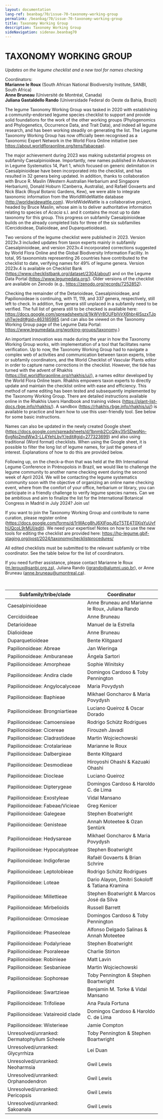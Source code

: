 ```yaml
---
layout: documentation
lang-ref: beanbag/70/issue-70-taxonomy-working-group
permalink: /beanbag/70/issue-70-taxonomy-working-group
title: Taxonomy Working Group
description: Taxonomy Working Group
sideNavigation: sidenav.beanbag70
---
```


# TAXONOMY WORKING GROUP

*Updates on the legume checklist and a new tool for names checking*  

Coordinators:  
**Marianne le Roux** (South African National Biodiversity Institute, SANBI, South Africa)  
**Anne Bruneau** (Université de Montréal, Canada)  
**Juliana Gastaldello Rando** (Universidade Federal do Oeste da Bahia, Brazil)  

The legume Taxonomy Working Group was tasked in 2020 with establishing a community-endorsed legume species checklist to support and provide solid foundations for the work of the other working groups (Phylogenomics and Phylogenetics, Occurrence Data, and Trait Data), and indeed all legume research, and has been working steadily on generating the list. The Legume Taxonomy Working Group has now officially been recognised as a Taxonomic Expert Network in the World Flora Online initiative (see <https://about.worldfloraonline.org/tens/fabaceae>).  

The major achievement during 2023 was making substantial progress on subfamily Caesalpinioideae. Importantly, new names published in Advances in Legume Systematics 14, Part 1, which focused on generic delimitation in Caesalpinioideae have been incorporated into the checklist, and has resulted in 32 genera being updated. In addition, thanks to collaboration with Bruce R. Maslin (Western Australian Herbarium and Singapore Herbarium), Donald Hoburn (Canberra, Australia), and Rafaël Govaerts and Nick Black (Royal Botanic Gardens, Kew), we were able to integrate taxonomic information from the WorldWideWattle database (<http://worldwidewattle.com>). WorldWideWattle is a collaborative project, headed by Bruce Maslin, whose aim is to deliver authoritative information relating to species of *Acacia* s.l. and it contains the most up to date taxonomy for this group. This progress on subfamily Caesalpinioideae builds on the already completed lists for three of the six subfamilies (Cercidoideae, Dialioideae, and Duparquetioideae).  

Two versions of the legume checklist were published in 2023. Version 2023v.3 included updates from taxon experts mainly in subfamily Caesalpinioideae, and version 2023v.4 incorporated corrections suggested by World Flora Online and the Global Biodiversity Information Facility. In total, 95 taxonomists representing 26 countries have contributed to the checklist to date, verifying names for 49% of legume genera. Version 2023v.4 is available on Checklist Bank (<https://www.checklistbank.org/dataset/2304/about>) and on the Legume Data Portal (<https://www.legumedata.org/>). Older versions of the checklist are available on Zenodo (e.g., <https://zenodo.org/records/7252852>).  

Checking the remainder of the Detarioideae, Caesalpinioideae, and Papilionoideae is continuing, with 11, 119, and 337 genera, respectively, still left to check. In addition, five genera still unplaced in a subfamily need to be verified. The full list of genera still to be checked is available here: <https://docs.google.com/spreadsheets/d/1lkWVr8OUFbIVirX6hbr4ISszxTJpuhTw/edit#gid=463185985> (and can also be viewed on the Taxonomy Working Group page of the Legume Data Portal: <https://www.legumedata.org/working-groups/taxonomy>.)  

An important innovation was made during the year in how the Taxonomy Working Group works, with implementation of a tool that facilitates name verification. Up to now, the Taxonomy Working Group had to navigate a complex web of activities and communication between taxon experts, tribe or subfamily coordinators, and the World Checklist of Vascular Plants editor in order to capture name corrections in the checklist. However, the tide has turned with the advent of Rhakhis (<https://list.worldfloraonline.org/rhakhis/ui/>), a names editor developed by the World Flora Online team. Rhakhis empowers taxon experts to directly update and maintain the checklist online with ease and efficiency. This method of name editing has been tested and subsequently implemented by the Taxonomy Working Group. There are detailed instructions available online in the Rhakhis Users Handbook and training videos (<https://plant-list-docs.rbge.info/rhakhis/>). A sandbox (<https://rhakhis.rbge.info/rhakhis/ui/>) is available to practice and learn how to use this user-friendly tool. See below for some basic instructions.  

Names can also be updated in the newly created Google sheet (<https://docs.google.com/spreadsheets/d/1bnmb2CcQjky35rSDwqNn-6vgNo2mdWw3-LL4YehLbvY/edit#gid=277323699>) and also using traditional (Word format) checklists. When using the Google sheet, it is possible to filter the long list of legume names, for just the genera of interest. Explanations of how to do this are provided below.  

Following up, on the check-a-thon that was held at the 8th International Legume Conference in Pirénopolois in Brazil, we would like to challenge the legume community to another name checking event during the second week of April 2024. We will be contacting the legume systematics community soon with the objective of organizing an online name checking event, where from the comfort of your office, herbarium or library, you can participate in a friendly challenge to verify legume species names. Can we be ambitious and aim to finalize the list for the International Botanical Congress in Madrid in July 2024? Join us!  

If you want to join the Taxonomy Working Group and contribute to name curation, please register online (<https://docs.google.com/forms/d/1rWAcg8hJ6XIFqoJ6zT5TE4T0XjsYuUvfhUQcoL9rMUI/edit>). We need your expertise! Notes on how to use the new tools for editing the checklist are provided here: <https://hp-legume.gbif-staging.org/post/2024/taxonomychecklistprocedures/>  

All edited checklists must be submitted to the relevant subfamily or tribe coordinator. See the table below for the list of coordinators.  

If you need further assistance, please contact Marianne le Roux (<m.leroux@sanbi.org.za>), Juliana Rando (<jgrando@alumni.usp.br>), or Anne Bruneau (<anne.bruneau@umontreal.ca>).  


<br>

|   Subfamily/tribe/clade                        |   Coordinator                                       |
|------------------------------------------------|-----------------------------------------------------|
|   Caesalpinioideae                             |   Anne Bruneau and Marianne le Roux, Juliana Rando  |
|   Cercidoideae                                 |   Anne Bruneau                                      |
|   Detarioideae                                 |   Manuel de la Estrella                             |
|   Dialioideae                                  |   Anne Bruneau                                      |
|   Duparquetioideae                             |   Bente Klitgaard                                   |
|   Papilionoideae: Abreae                       |   Jan Wieringa                                      |
|   Papilionoideae: Amburaneae                   |   Ângela Sartori                                    |
|   Papilionoideae: Amorpheae                    |   Sophie Winitsky                                   |
|   Papilionoideae: Andira clade                 |   Domingos Cardoso & Toby Pennington                |
|   Papilionoideae: Angylocalyceae               |   Maria Povydysh                                    |
|   Papilionoideae: Baphieae                     |   Mikhael Goncharov & Maria Povydysh                |
|   Papilionoideae: Brongniartieae               |   Luciano Queiroz & Oscar Dorado                    |
|   Papilionoideae: Camoensieae                  |   Rodrigo Schütz Rodrigues                          |
|   Papilionoideae: Cicereae                     |   Firouzeh Javadi                                   |
|   Papilionoideae: Cladrastideae                |   Martin Wojciechowski                              |
|   Papilionoideae: Crotalarieae                 |   Marianne le Roux                                  |
|   Papilionoideae: Dalbergieae                  |   Bente Klitgaard                                   |
|   Papilionoideae: Desmodieae                   |   Hiroyoshi Ohashi & Kazuaki Ohashi                 |
|   Papilionoideae: Diocleae                     |   Luciano Queiroz                                   |
|   Papilionoideae: Dipterygeae                  |   Domingos Cardoso & Haroldo C. de Lima             |
|   Papilionoideae: Exostyleae                   |   Vidal Mansano                                     |
|   Papilionoideae: Fabeae/Vicieae               |   Greg Kenicer                                      |
|   Papilionoideae: Galegeae                     |   Stephen Boatwright                                |
|   Papilionoideae: Genisteae                    |   Annah Moteetee & Ozan Şentürk                     |
|   Papilionoideae: Hedysareae                   |   Mikhael Goncharov & Maria Povydysh                |
|   Papilionoideae: Hypocalypteae                |   Stephen Boatwright                                |
|   Papilionoideae: Indigoferae                  |   Rafaël Govaerts & Brian Schrire                   |
|   Papilionoideae: Leptolobieae                 |   Rodrigo Schütz Rodrigues                          |
|   Papilionoideae: Loteae                       |   Dario Alayon, Dmitri Sokoloff & Tatiana Kramina   |
|   Papilionoideae: Millettieae                  |   Stephen Boatwright & Marcos José da Silva         |
|   Papilionoideae: Mirbelioids                  |   Russell Barrett                                   |
|   Papilionoideae: Ormosieae                    |   Domingos Cardoso & Toby Pennington                |
|   Papilionoideae: Phaseoleae                   |   Alfonso Delgado Salinas & Annah Moteetee          |
|   Papilionoideae: Podalyrieae                  |   Stephen Boatwright                                |
|   Papilionoideae: Psoraleeae                   |   Charlie Stirton                                   |
|   Papilionoideae: Robinieae                    |   Matt Lavin                                        |
|   Papilionoideae: Sesbanieae                   |   Martin Wojciechowski                              |
|   Papilionoideae: Sophoreae                    |   Toby Pennington & Stephen Boartwright             |
|   Papilionoideae: Swartzieae                   |   Benjamin M. Torke & Vidal Mansano                 |
|   Papilionoideae: Trifolieae                   |   Ana Paula Fortuna                                 |
|   Papilionoideae: Vataireoid clade             |   Domingos Cardoso & Haroldo C. de Lima             |
|   Papilionoideae: Wisterieae                   |   Jamie Compton                                     |
|   Unresolved/unranked: Dermatophyllum Scheele  |   Toby Pennington & Stephen Boartwright             |
|   Unresolved/unranked: Glycyrrhiza             |   Lei Duan                                          |
|   Unresolved/unranked: Neoharmsia              |   Gwil Lewis                                        |
|   Unresolved/unranked: Orphanodendron          |   Gwil Lewis                                        |
|   Unresolved/unranked: Pericopsis              |   Gwil Lewis                                        |
|   Unresolved/unranked: Sakoanala               |   Gwil Lewis                                        |
